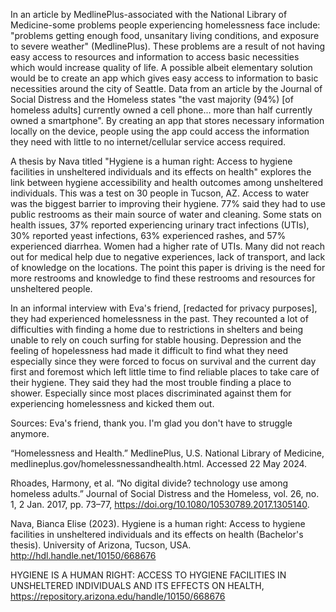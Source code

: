 In an article by MedlinePlus-associated with the National Library of Medicine-some problems people experiencing homelessness face include: "problems getting enough food, unsanitary living conditions, and exposure to severe weather" (MedlinePlus). These problems are a result of not having easy access to resources and information to access basic necessities which would increase quality of life. A possible albeit elementary solution would be to create an app which gives easy access to information to basic necessities around the city of Seattle. Data from an article by the Journal of Social Distress and the Homeless states "the vast majority (94%) [of homeless adults] currently owned a cell phone... more than half currently owned a smartphone". By creating an app that stores necessary information locally on the device, people using the app could access the information they need with little to no internet/cellular service access required.

A thesis by Nava titled "Hygiene is a human right: Access to hygiene facilities in unsheltered individuals and its effects on health" explores the link between hygiene accessibility and health outcomes among unsheltered individuals. This was a test on 30 people in Tucson, AZ. Access to water was the biggest barrier to improving their hygiene. 77% said they had to use public restrooms as their main source of water and cleaning. Some stats on health issues, 37% reported experiencing urinary tract infections (UTIs), 30% reported yeast infections, 63% experienced rashes, and 57% experienced diarrhea. Women had a higher rate of UTIs. Many did not reach out for medical help due to negative experiences, lack of transport, and lack of knowledge on the locations. The point this paper is driving is the need for more restrooms and knowledge to find these restrooms and resources for unsheltered people.

In an informal interview with Eva's friend, [redacted for privacy purposes], they had experienced homelessness in the past. They recounted a lot of difficulties with finding a home due to restrictions in shelters and being unable to rely on couch surfing for stable housing. Depression and the feeling of hopelessness had made it difficult to find what they need especially since they were forced to focus on survival and the current day first and foremost which left little time to find reliable places to take care of their hygiene. They said they had the most trouble finding a place to shower. Especially since most places discriminated against them for experiencing homelessness and kicked them out.

Sources:
Eva's friend, thank you. I'm glad you don't have to struggle anymore. <br/>

“Homelessness and Health.” MedlinePlus, U.S. National Library of Medicine, medlineplus.gov/homelessnessandhealth.html. Accessed 22 May 2024. <br/>

Rhoades, Harmony, et al. “No digital divide? technology use among homeless adults.” Journal of Social Distress and the Homeless, vol. 26, no. 1, 2 Jan. 2017, pp. 73–77, https://doi.org/10.1080/10530789.2017.1305140. <br/>

Nava, Bianca Elise (2023). Hygiene is a human right: Access to hygiene facilities in unsheltered individuals and its effects on health (Bachelor's thesis). University of Arizona, Tucson, USA. http://hdl.handle.net/10150/668676 <br/>

​​HYGIENE IS A HUMAN RIGHT: ACCESS TO HYGIENE FACILITIES IN UNSHELTERED INDIVIDUALS AND ITS EFFECTS ON HEALTH, https://repository.arizona.edu/handle/10150/668676